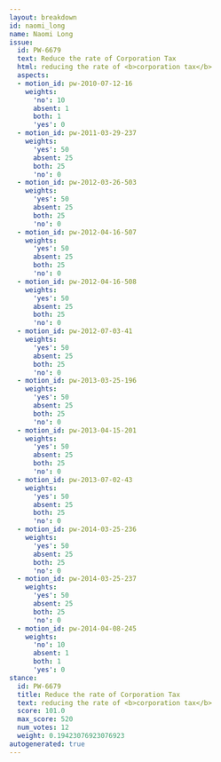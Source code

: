 ```yaml
---
layout: breakdown
id: naomi_long
name: Naomi Long
issue:
  id: PW-6679
  text: Reduce the rate of Corporation Tax
  html: reducing the rate of <b>corporation tax</b>
  aspects:
  - motion_id: pw-2010-07-12-16
    weights:
      'no': 10
      absent: 1
      both: 1
      'yes': 0
  - motion_id: pw-2011-03-29-237
    weights:
      'yes': 50
      absent: 25
      both: 25
      'no': 0
  - motion_id: pw-2012-03-26-503
    weights:
      'yes': 50
      absent: 25
      both: 25
      'no': 0
  - motion_id: pw-2012-04-16-507
    weights:
      'yes': 50
      absent: 25
      both: 25
      'no': 0
  - motion_id: pw-2012-04-16-508
    weights:
      'yes': 50
      absent: 25
      both: 25
      'no': 0
  - motion_id: pw-2012-07-03-41
    weights:
      'yes': 50
      absent: 25
      both: 25
      'no': 0
  - motion_id: pw-2013-03-25-196
    weights:
      'yes': 50
      absent: 25
      both: 25
      'no': 0
  - motion_id: pw-2013-04-15-201
    weights:
      'yes': 50
      absent: 25
      both: 25
      'no': 0
  - motion_id: pw-2013-07-02-43
    weights:
      'yes': 50
      absent: 25
      both: 25
      'no': 0
  - motion_id: pw-2014-03-25-236
    weights:
      'yes': 50
      absent: 25
      both: 25
      'no': 0
  - motion_id: pw-2014-03-25-237
    weights:
      'yes': 50
      absent: 25
      both: 25
      'no': 0
  - motion_id: pw-2014-04-08-245
    weights:
      'no': 10
      absent: 1
      both: 1
      'yes': 0
stance:
  id: PW-6679
  title: Reduce the rate of Corporation Tax
  text: reducing the rate of <b>corporation tax</b>
  score: 101.0
  max_score: 520
  num_votes: 12
  weight: 0.19423076923076923
autogenerated: true
---
```

